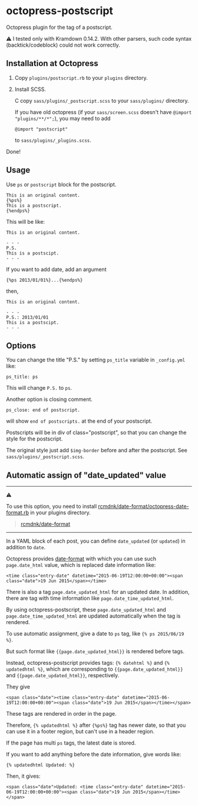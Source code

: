 octopress-postscript
====================

Octopress plugin for the tag of a postscript.

:warning: I tested only with Kramdown 0.14.2. With other parsers, such code
syntax (backtick/codeblock) could not work correctly.

## Installation at Octopress

1. Copy `plugins/postscript.rb`
   to your `plugins` directory.

1. Install SCSS.

   C copy `sass/plugins/_postscript.scss`
   to your `sass/plugins/` directory.

   If you have old octopress
   (if your `sass/screen.scss` doesn't have `@import "plugins/**/*";`),
   you may need to add

    `@import "postscript"`

   to `sass/plugins/_plugins.scss`.

Done!

## Usage

Use `ps` or `postscript` block for the postscript.

    This is an original content.
    {%ps%}
    This is a postscript.
    {%endps%}

This will be like:

    This is an original content.

    - - -
    P.S.
    This is a postscipt.
    - - -

If you want to add date, add an argument

    {%ps 2013/01/01%}...{%endps%}

then,

    This is an original content.

    - - -
    P.S.: 2013/01/01
    This is a postscipt.
    - - -

## Options

You can change the title "P.S." by setting `ps_title` variable in `_config.yml` like:

    ps_title: ps

This will change `P.S.` to `ps`.

Another option is closing comment.

    ps_close: end of postscript.

will show `end of postscripts.` at the end of your postscript.

Postscripts will be in div of class="postscript",
so that you can change the style for the postscript.

The original style just add `$img-border` before and after the postscript.
See `sass/plugins/_postscript.scss`.

## Automatic assign of "date_updated" value

---

:warning:

To use this option, you need to install
[rcmdnk/date-format/octopress-date-format.rb](https://github.com/rcmdnk/date-format/blob/master/lib/octopress-date-format.rb)
in your plugins directory.

> [rcmdnk/date-format](https://github.com/rcmdnk/date-format)

---

In a YAML block of each post,
you can define `date_updated` (or `updated`) in addition to `date`.

Octopress provides [date-format](https://github.com/octopress/date-format)
with which you can use such `page.date_html` value, which is replaced date information like:

    <time class="entry-date" datetime="2015-06-19T12:00:00+00:00"><span class="date">19 Jun 2015</span></time>

There is also a tag `page.date_updated_html` for an updated date.
In addition, there are tag with time information like `page.date_time_updated_html`.

By using octopress-postscript, these `page.date_updated_html` and `page.date_time_updated_html`
are updated automatically when the tag is rendered.

To use automatic assignment, give a date to `ps` tag, like `{% ps 2015/06/19 %}`.

But such format like `{{page.date_updated_html}}` is rendered before tags.

Instead, octopress-postscript provides tags: `{% datehtml %}` and `{% updatedhtml %}`,
which are corresponding to `{{page.date_updated_html}}` and `{{page.date_updated_html}}`, respectively.

They give


    <span class="date"><time class="entry-date" datetime="2015-06-19T12:00:00+00:00"><span class="date">19 Jun 2015</span></time></span>

These tags are rendered in order in the page.

Therefore, `{% updatedhtml %}` after `{%ps%}` tag has newer date,
so that you can use it in a footer region, but can't use in a header region.

If the page has multi `ps` tags, the latest date is stored.

If you want to add anything before the date information, give words like:

    {% updatedhtml Updated: %}

Then, it gives:

    <span class="date">Updated: <time class="entry-date" datetime="2015-06-19T12:00:00+00:00"><span class="date">19 Jun 2015</span></time></span>
